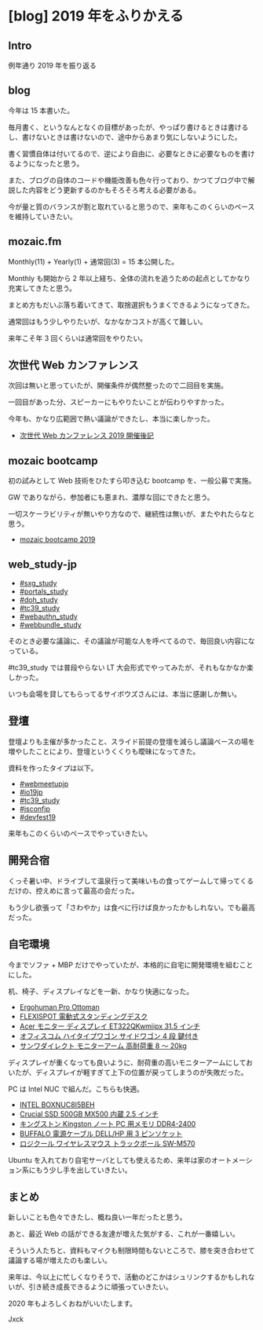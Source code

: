 # [blog] 2019 年をふりかえる


## Intro

例年通り 2019 年を振り返る


## blog

今年は 15 本書いた。

毎月書く、というなんとなくの目標があったが、やっぱり書けるときは書けるし、書けないときは書けないので、途中からあまり気にしないようにした。

書く習慣自体は付いてるので、逆により自由に、必要なときに必要なものを書けるようになったと思う。

また、ブログの自体のコードや機能改善も色々行っており、かつてブログ中で解説した内容をどう更新するのかもそろそろ考える必要がある。

今が量と質のバランスが割と取れていると思うので、来年もこのくらいのペースを維持していきたい。


## mozaic.fm

Monthly(11) + Yearly(1) + 通常回(3) = 15 本公開した。

Monthly も開始から 2 年以上経ち、全体の流れを追うための起点としてかなり充実してきたと思う。

まとめ方もだいぶ落ち着いてきて、取捨選択もうまくできるようになってきた。

通常回はもう少しやりたいが、なかなかコストが高くて難しい。

来年こそ年 3 回くらいは通常回をやりたい。


## 次世代 Web カンファレンス

次回は無いと思っていたが、開催条件が偶然整ったので二回目を実施。

一回目があった分、スピーカーにもやりたいことが伝わりやすかった。

今年も、かなり広範囲で熱い議論ができたし、本当に楽しかった。

- [次世代 Web カンファレンス 2019 開催後記](https://blog.jxck.io/entries/2019-01-15/next-web-conf-2019.html)


## mozaic bootcamp

初の試みとして Web 技術をひたすら叩き込む bootcamp を、一般公募で実施。

GW でありながら、参加者にも恵まれ、濃厚な回にできたと思う。

一切スケーラビリティが無いやり方なので、継続性は無いが、またやれたらなと思う。

- [mozaic bootcamp 2019](https://blog.jxck.io/entries/2019-05-12/mozaic-bootcamp-2019.html)


## web_study-jp

- [#sxg_study](https://web-study.connpass.com/event/128480/)
- [#portals_study](https://web-study.connpass.com/event/128483/)
- [#doh_study](https://web-study.connpass.com/event/131577/)
- [#tc39_study](https://web-study.connpass.com/event/147538/)
- [#webauthn_study](https://web-study.connpass.com/event/149833/)
- [#webbundle_study](https://web-study.connpass.com/event/155002/)

そのとき必要な議論に、その議論が可能な人を呼べてるので、毎回良い内容になっている。

\#tc39_study では普段やらない LT 大会形式でやってみたが、それもなかなか楽しかった。

いつも会場を貸してもらってるサイボウズさんには、本当に感謝しか無い。


## 登壇

登壇よりも主催が多かったこと、スライド前提の登壇を減らし議論ベースの場を増やしたことにより、登壇というくくりも曖昧になってきた。

資料を作ったタイプは以下。

- [#webmeetupjp](https://web-engineer-meetup.connpass.com/event/122252/)
- [#io19jp](https://gdg-tokyo.connpass.com/event/128867/)
- [#tc39_study](https://web-study.connpass.com/event/147538/)
- [#jsconfjp](https://jsconf.jp/2019/)
- [#devfest19](https://tokyo.gdgjapan.org/devfest2019)

来年もこのくらいのペースでやっていきたい。


## 開発合宿

くっそ暑い中、ドライブして温泉行って美味いもの食ってゲームして帰ってくるだけの、控えめに言って最高の会だった。

もう少し欲張って「さわやか」は食べに行けば良かったかもしれない。でも最高だった。


## 自宅環境

今までソファ + MBP だけでやっていたが、本格的に自宅に開発環境を組むことにした。

机、椅子、ディスプレイなどを一新、かなり快適になった。

- [Ergohuman Pro Ottoman](https://www.amazon.co.jp/dp/B00LHADDFG)
- [FLEXISPOT 電動式スタンディングデスク](https://www.amazon.co.jp/dp/B07HF2WN1Z)
- [Acer モニター ディスプレイ ET322QKwmiipx 31.5 インチ](https://www.amazon.co.jp/dp/B0771DQYT5)
- [オフィスコム ハイタイプワゴン サイドワゴン 4 段 鍵付き](https://www.amazon.co.jp/dp/B0721SL7LM)
- [サンワダイレクト モニターアーム 高耐荷重 8 ～ 20kg](https://www.amazon.co.jp/dp/B07JLGHXFR)

ディスプレイが重くなっても良いように、耐荷重の高いモニターアームにしておいたが、ディスプレイが軽すぎて上下の位置が戻ってしまうのが失敗だった。

PC は Intel NUC で組んだ。こちらも快適。

- [INTEL BOXNUC8I5BEH](https://www.amazon.co.jp/dp/B07J6T286L)
- [Crucial SSD 500GB MX500 内蔵 2.5 インチ](https://www.amazon.co.jp/dp/B077PPN5NN)
- [キングストン Kingston ノート PC 用メモリ DDR4-2400](https://www.amazon.co.jp/dp/B01LW588R9)
- [BUFFALO 電源ケーブル DELL/HP 用 3 ピンソケット](https://www.amazon.co.jp/dp/B014GLJJ32)
- [ロジクール ワイヤレスマウス トラックボール SW-M570](https://www.amazon.co.jp/dp/B07DC88C26)

Ubuntu を入れており自宅サーバとしても使えるため、来年は家のオートメーション系にもう少し手を出していきたい。


## まとめ

新しいことも色々できたし、概ね良い一年だったと思う。

あと、最近 Web の話ができる友達が増えた気がする、これが一番嬉しい。

そういう人たちと、資料もマイクも制限時間もないところで、膝を突き合わせて議論する場が増えたのも楽しい。

来年は、今以上に忙しくなりそうで、活動のどこかはシュリンクするかもしれないが、引き続き成長できるように頑張っていきたい。

2020 年もよろしくおねがいいたします。

Jxck
